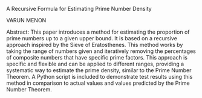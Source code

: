A Recursive Formula for Estimating Prime Number Density

VARUN MENON 

Abstract: This paper introduces a method for estimating the proportion of prime numbers up to a given 
upper bound. It is based on a recursive approach inspired by the Sieve of Eratosthenes. This method 
works by taking the range of numbers given and iteratively removing the percentages of composite 
numbers that have specific prime factors. This approach is specific and flexible and can be applied to 
different ranges, providing a systematic way to estimate the prime density, similar to the Prime Number 
Theorem. A Python script is included to demonstrate test results using this method in comparison to 
actual values and values predicted by the Prime Number Theorem.
